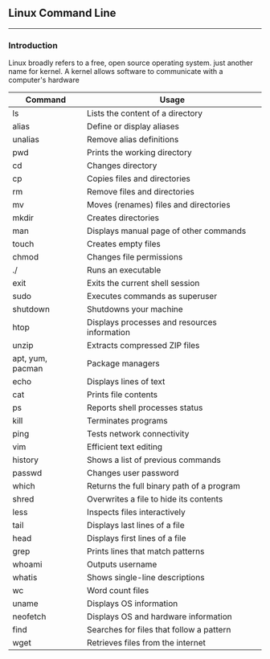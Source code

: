 ## Linux Command Line

-----------------
### Introduction 
Linux broadly refers to a free, open source operating system.
just another name for kernel. A kernel allows software to communicate with a computer's hardware 


|Command	|Usage |
|---|---|
|ls	|Lists the content of a directory|
|alias	|Define or display aliases|
|unalias|	Remove alias definitions|
|pwd	|Prints the working directory|
|cd	|Changes directory|
|cp	|Copies files and directories|
|rm	|Remove files and directories|
|mv	|Moves (renames) files and directories|
|mkdir	|Creates directories|
|man	|Displays manual page of other commands|
|touch	|Creates empty files
|chmod	|Changes file permissions|
|./	|Runs an executable|
|exit|	Exits the current shell session|
|sudo|	Executes commands as superuser|
|shutdown	|Shutdowns your machine|
|htop	|Displays processes and resources information|
|unzip|	Extracts compressed ZIP files|
|apt, yum, pacman	|Package managers|
|echo	|Displays lines of text|
|cat	|Prints file contents|
|ps	|Reports shell processes status|
|kill	|Terminates programs|
|ping	|Tests network connectivity|
|vim|	Efficient text editing|
|history	|Shows a list of previous commands|
|passwd	|Changes user password|
|which	|Returns the full binary path of a program|
|shred	|Overwrites a file to hide its contents|
|less|	Inspects files interactively|
|tail	|Displays last lines of a file|
|head	|Displays first lines of a file|
|grep	|Prints lines that match patterns|
|whoami|	Outputs username|
|whatis|	Shows single-line descriptions|
|wc	|Word count files|
|uname	|Displays OS information|
|neofetch	|Displays OS and hardware information|
|find	|Searches for files that follow a pattern|
|wget	|Retrieves files from the internet|


